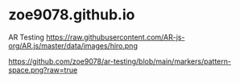 # zoe9078.github.io
AR Testing
https://raw.githubusercontent.com/AR-js-org/AR.js/master/data/images/hiro.png

https://github.com/zoe9078/ar-testing/blob/main/markers/pattern-space.png?raw=true

